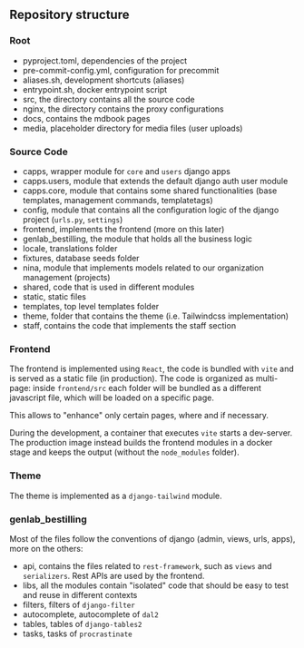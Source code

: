 ## Repository structure

### Root

- pyproject.toml, dependencies of the project
- pre-commit-config.yml, configuration for precommit
- aliases.sh, development shortcuts (aliases)
- entrypoint.sh, docker entrypoint script
- src, the directory contains all the source code
- nginx, the directory contains the proxy configurations
- docs, contains the mdbook pages
- media, placeholder directory for media files (user uploads)

### Source Code

- capps, wrapper module for `core` and `users` django apps
- capps.users, module that extends the default django auth user module
- capps.core, module that contains some shared functionalities (base templates, management commands, templatetags)
- config, module that contains all the configuration logic of the django project (`urls.py`, `settings`)
- frontend, implements the frontend (more on this later)
- genlab_bestilling, the module that holds all the business logic
- locale, translations folder
- fixtures, database seeds folder
- nina, module that implements models related to our organization management (projects)
- shared, code that is used in different modules
- static, static files
- templates, top level templates folder
- theme, folder that contains the theme (i.e. Tailwindcss implementation)
- staff, contains the code that implements the staff section

### Frontend
The frontend is implemented using `React`, the code is bundled with `vite` and is served as a static file (in production).
The code is organized as multi-page: inside `frontend/src` each folder will be bundled as a different javascript file, which will be loaded on a specific page.

This allows to "enhance" only certain pages, where and if necessary.

During the development, a container that executes `vite` starts a dev-server.
The production image instead builds the frontend modules in a docker stage and keeps the output (without the `node_modules` folder).

### Theme
The theme is implemented as a `django-tailwind` module.

### genlab_bestilling
Most of the files follow the conventions of django (admin, views, urls, apps), more on the others:

- api, contains the files related to `rest-framework`, such as `views` and `serializers`. Rest APIs are used by the frontend.
- libs, all the modules contain "isolated" code that should be easy to test and reuse in different contexts
- filters, filters of `django-filter`
- autocomplete, autocomplete of `dal2`
- tables, tables of `django-tables2`
- tasks, tasks of `procrastinate`
